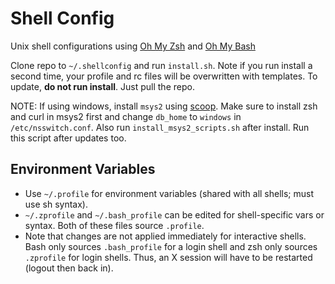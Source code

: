 # Shell Config

Unix shell configurations using [Oh My Zsh](https://ohmyz.sh/) and [Oh My Bash](https://ohmybash.nntoan.com/)

Clone repo to `~/.shellconfig` and run `install.sh`. Note if you run install a second time, your profile and rc files will be overwritten with templates. To update, **do not run install**. Just pull the repo.

NOTE: If using windows, install `msys2` using [scoop](https://scoop.sh). Make sure to install zsh and curl in msys2 first and change `db_home` to `windows` in `/etc/nsswitch.conf`. Also run `install_msys2_scripts.sh` after install. Run this script after updates too.

## Environment Variables
- Use `~/.profile` for environment variables (shared with all shells; must use sh syntax). 
- `~/.zprofile` and `~/.bash_profile` can be edited for shell-specific vars or syntax. Both of these files source `.profile`. 
- Note that changes are not applied immediately for interactive shells. Bash only sources `.bash_profile` for a login shell and zsh only sources `.zprofile` for login shells. Thus, an X session will have to be restarted (logout then back in).
